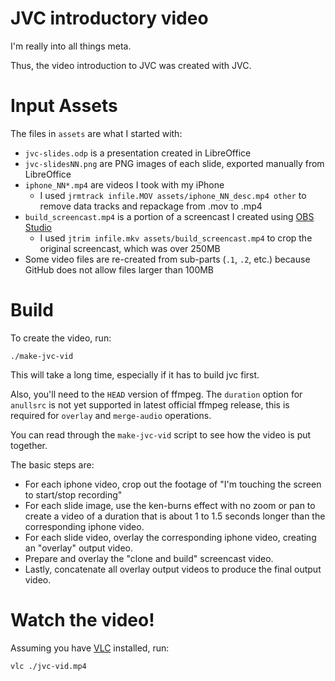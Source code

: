 JVC introductory video
======================
I'm really into all things meta.

Thus, the video introduction to JVC was created with JVC.

# Input Assets
The files in `assets` are what I started with:

  * `jvc-slides.odp` is a presentation created in LibreOffice
  * `jvc-slidesNN.png` are PNG images of each slide, exported manually from LibreOffice
  * `iphone_NN*.mp4` are videos I took with my iPhone
     * I used `jrmtrack infile.MOV assets/iphone_NN_desc.mp4 other` to remove data tracks
       and repackage from .mov to .mp4
  * `build_screencast.mp4` is a portion of a screencast I created using [OBS Studio](https://obsproject.com/)
     * I used `jtrim infile.mkv assets/build_screencast.mp4` to crop the
       original screencast, which was over 250MB
  * Some video files are re-created from sub-parts (`.1`, `.2`, etc.) because
    GitHub does not allow files larger than 100MB

# Build
To create the video, run:
```shell script
./make-jvc-vid
```
This will take a long time, especially if it has to build jvc first.

Also, you'll need to the `HEAD` version of ffmpeg.
The `duration` option for `anullsrc` is not yet supported in latest official ffmpeg release,
this is required for `overlay` and `merge-audio` operations.

You can read through the `make-jvc-vid` script to see how the video is put together.

The basic steps are:

 * For each iphone video, crop out the footage of "I'm touching the screen to start/stop recording"
 * For each slide image, use the ken-burns effect with no zoom or pan to create a video of a duration
   that is about 1 to 1.5 seconds longer than the corresponding iphone video.
 * For each slide video, overlay the corresponding iphone video, creating an "overlay" output video.
 * Prepare and overlay the "clone and build" screencast video.
 * Lastly, concatenate all overlay output videos to produce the final output video.

# Watch the video!
Assuming you have [VLC](https://www.videolan.org/vlc/) installed, run:
```shell script
vlc ./jvc-vid.mp4
```
